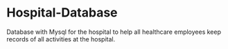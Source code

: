 # Hospital-Database
Database with Mysql for the hospital to help all healthcare employees keep records of all activities at the hospital.
